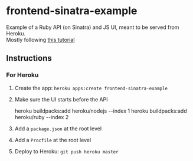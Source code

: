 # frontend-sinatra-example

Example of a Ruby API (on Sinatra) and JS UI, meant to be served from Heroku.  
Mostly following [this tutorial](https://medium.com/@ashwanth1109/deploying-a-rails-react-app-full-stack-app-on-heroku-51f45a8ebd5f)

## Instructions

### For Heroku

1. Create the app: `heroku apps:create frontend-sinatra-example`

2. Make sure the UI starts before the API

    heroku buildpacks:add heroku/nodejs --index 1
    heroku buildpacks:add heroku/ruby --index 2

3. Add a `package.json` at the root level

4. Add a `Procfile` at the root level

5. Deploy to Heroku: `git push heroku master`
